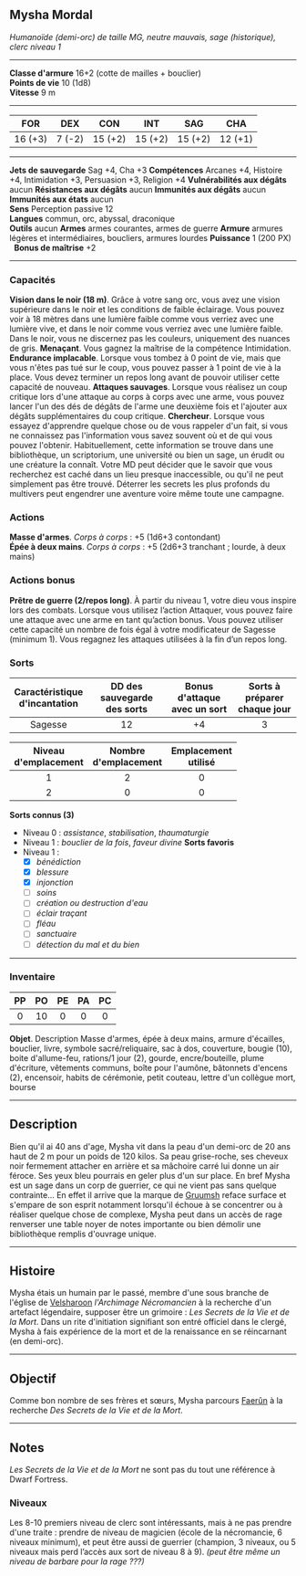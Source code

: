 ## Mysha Mordal
*Humanoïde (demi-orc) de taille MG, neutre mauvais, sage (historique), clerc niveau 1*
___
**Classe d'armure** 16+2 (cotte de mailles + bouclier)  
**Points de vie** 10 (1d8)  
**Vitesse** 9 m  
___

| FOR     | DEX    | CON     | INT     | SAG     | CHA     |
| ------- | ------ | ------- | ------- | ------- | ------- |
| 16 (+3) | 7 (-2) | 15 (+2) | 15 (+2) | 15 (+2) | 12 (+1) |
___
**Jets de sauvegarde** Sag +4, Cha +3
**Compétences** Arcanes +4, Histoire +4, Intimidation +3, Persuasion +3, Religion +4
**Vulnérabilités aux dégâts** aucun
**Résistances aux dégâts** aucun
**Immunités aux dégâts** aucun
**Immunités aux états** aucun  
**Sens**  Perception passive 12  
**Langues** commun, orc, abyssal, draconique  
**Outils** aucun
**Armes** armes courantes, armes de guerre
**Armure** armures légères et intermédiaires, boucliers, armures lourdes
**Puissance** 1 (200 PX)     **Bonus de maîtrise** +2  
___
### Capacités
**Vision dans le noir (18 m)**.  Grâce à votre sang orc, vous avez une vision supérieure dans le noir et les conditions de faible éclairage. Vous pouvez voir à 18 mètres dans une lumière faible comme vous verriez avec une lumière vive, et dans le noir comme vous verriez avec une lumière faible. Dans le noir, vous ne discernez pas les couleurs, uniquement des nuances de gris.
**Menaçant**. Vous gagnez la maîtrise de la compétence Intimidation.
**Endurance implacable**. Lorsque vous tombez à 0 point de vie, mais que vous n'êtes pas tué sur le coup, vous pouvez passer à 1 point de vie à la place. Vous devez terminer un repos long avant de pouvoir utiliser cette capacité de nouveau.
**Attaques sauvages**. Lorsque vous réalisez un coup critique lors d'une attaque au corps à corps avec une arme, vous pouvez lancer l'un des dés de dégâts de l'arme une deuxième fois et l'ajouter aux dégâts supplémentaires du coup critique.
**Chercheur**. Lorsque vous essayez d'apprendre quelque chose ou de vous rappeler d'un fait, si vous ne connaissez pas l'information vous savez souvent où et de qui vous pouvez l'obtenir. Habituellement, cette information se trouve dans une bibliothèque, un scriptorium, une université ou bien un sage, un érudit ou une créature la connaît. Votre MD peut décider que le savoir que vous recherchez est caché dans un lieu presque inaccessible, ou qu'il ne peut simplement pas être trouvé. Déterrer les secrets les plus profonds du multivers peut engendrer une aventure voire même toute une campagne.
### Actions
**Masse d'armes**. _Corps à corps_ : +5 (1d6+3 contondant)  
**Épée à deux mains**. _Corps à corps_ : +5 (2d6+3 tranchant ; lourde, à deux mains)

### Actions bonus
**Prêtre de guerre (2/repos long)**. À partir du niveau 1, votre dieu vous inspire lors des combats. Lorsque vous utilisez l’action Attaquer, vous pouvez faire une attaque avec une arme en tant qu’action bonus. Vous pouvez utiliser cette capacité un nombre de fois égal à votre modificateur de Sagesse (minimum 1). Vous regagnez les attaques utilisées à la fin d’un repos long.  

### Sorts

| Caractéristique <br>d'incantation | DD des sauvegarde <br>des sorts | Bonus d'attaque <br>avec un sort | Sorts à préparer <br>chaque jour |
| :-------------------------------: | :-----------------------------: | :------------------------------: | :------------------------------: |
|              Sagesse              |               12                |                +4                |                3                 |

| Niveau <br>d'emplacement | Nombre <br>d'emplacement | Emplacement <br>utilisé |
| :----------------------: | :----------------------: | :---------------------: |
|            1             |            2             |            0            |
|            2             |            0             |            0            |

**Sorts connus (3)** 
- Niveau 0 : _assistance_, _stabilisation_, _thaumaturgie_  
- Niveau 1 : *bouclier de la fois*, *faveur divine*
**Sorts favoris**  
- Niveau 1 : 
	- [x] _bénédiction_
	- [x] _blessure_
	- [x] _injonction_
	- [ ] _soins_
	- [ ] _création ou destruction d'eau_
	- [ ] _éclair traçant_ 
	- [ ] _fléau_
	- [ ] _sanctuaire_
	- [ ] _détection du mal et du bien_
___
### Inventaire
| PP  | PO  | PE  | PA  | PC  |
| :-: | :-: | :-: | :-: | :-: |
|  0  | 10  |  0  |  0  |  0  |

**Objet**. Description
Masse d'armes, épée à deux mains, armure d'écailles, bouclier, livre, symbole sacré/reliquaire, sac à dos, couverture, bougie (10), boite d'allume-feu, rations/1 jour (2), gourde, encre/bouteille, plume d'écriture, vêtements communs, boîte pour l'aumône, bâtonnets d'encens (2), encensoir, habits de cérémonie, petit couteau, lettre d'un collègue mort, bourse
___
## Description
Bien qu'il ai 40 ans d'age, Mysha vit dans la peau d'un demi-orc de 20 ans haut de 2 m pour un poids de 120 kilos. Sa peau grise-roche, ses cheveux noir fermement attacher en arrière et sa mâchoire carré lui donne un air féroce. Ses yeux bleu pourrais en geler plus d'un sur place. En bref Mysha est un sage dans un corp de guerrier, ce qui ne vient pas sans quelque contrainte... En effet il arrive que la marque de [Gruumsh](https://www.aidedd.org/univers/pantheon/gruumsh/) reface surface et s'empare de son esprit notamment lorsqu'il échoue à se concentrer ou à réaliser quelque chose de complexe, Mysha peut dans un accès de rage renverser une table noyer de notes importante ou bien démolir une bibliothèque remplis d'ouvrage unique.
___
## Histoire
Mysha étais un humain par le passé, membre d'une sous branche de l'église de [Velsharoon](https://forgottenrealms.fandom.com/wiki/Velsharoon#The_Church) *l'Archimage Nécromancien* à la recherche d'un artefact légendaire, supposer être un grimoire : *Les Secrets de la Vie et de la Mort*. Dans un rite d'initiation signifiant son entré officiel dans le clergé, Mysha à fais expérience de la mort et de la renaissance en se réincarnant (en demi-orc).
___
## Objectif
Comme bon nombre de ses frères et sœurs, Mysha parcours [Faerûn](https://le-monde-des-royaumes-oublies.fandom.com/fr/wiki/Faer%C3%BBn) à la recherche *Des Secrets de la Vie et de la Mort*.
___
## Notes
*Les Secrets de la Vie et de la Mort* ne sont pas du tout une référence à Dwarf Fortress.
### Niveaux
Les 8-10 premiers niveau de clerc sont intéressants, mais à ne pas prendre d'une traite : prendre de niveau de magicien (école de la nécromancie, 6 niveaux minimum), et peut être aussi de guerrier (champion, 3 niveaux, ou 5 niveaux mais perd l’accès aux sort de niveau 8 à 9). *(peut être même un niveau de barbare pour la rage ???)*
